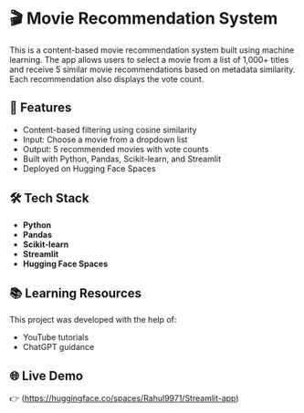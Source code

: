 # 🎬 Movie Recommendation System

This is a content-based movie recommendation system built using machine learning. The app allows users to select a movie from a list of 1,000+ titles and receive 5 similar movie recommendations based on metadata similarity. Each recommendation also displays the vote count.

## 🚀 Features
- Content-based filtering using cosine similarity
- Input: Choose a movie from a dropdown list
- Output: 5 recommended movies with vote counts
- Built with Python, Pandas, Scikit-learn, and Streamlit
- Deployed on Hugging Face Spaces

## 🛠 Tech Stack
- **Python**
- **Pandas**
- **Scikit-learn**
- **Streamlit**
- **Hugging Face Spaces**

## 📚 Learning Resources
This project was developed with the help of:
- YouTube tutorials
- ChatGPT guidance

## 🌐 Live Demo
👉 (https://huggingface.co/spaces/Rahul9971/Streamlit-app)


